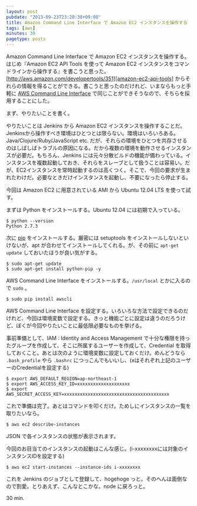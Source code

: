 ```yaml
---
layout: post
pubdate: "2013-09-23T23:20:38+09:00"
title: Amazon Command Line Interface で Amazon EC2 インスタンスを操作する
tags: [aws]
minutes: 30
pagetype: posts
---
```

Amazon Command Line Interface で Amazon EC2 インスタンスを操作する。はじめ『Amazon EC2 API Tools を使って Amazon EC2 インスタンスをコマンドラインから操作する』を書こうと思った。[http://aws.amazon.com/developertools/351][amazon-ec2-api-tools] からそれらの情報を得ることができる。書こうと思ったのだけれど、いまならもっと手軽に [AWS Command Line Interface][aws-cli] で同じことができそうなので、そちらを採用することにした。

まず、やりたいことを書く。

やりたいことは Jenkins から Amazon EC2 インスタンスを操作することだ。Jenkinsから操作すべき環境はひとつとは限らない。環境はいろいろある。Java/Clojure/Ruby/JavaScript etc. だが、それらの環境をひとつを共存させるのはしばしばトラブルの原因になる。だから複数の環境を動作させるインスタンスが必要だ。もちろん、Jenkins には元々分散ビルドの機能が備わっている。インスタンスを複数起動しておき、それらをスレーブとして扱うことは容易い。だが、EC2インスタンスを常時起動するのは高くつく。そこで、今回の要求が生まれたわけだ。必要なときだけインスタンスを起動し、不要になったら停止する。

今回は Amazon EC2 に用意されている AMI から Ubuntu 12.04 LTS を使って試す。

まずは Python をインストールする。Ubuntu 12.04 には初期で入っている。

    $ python --version
    Python 2.7.3

次に [pip][pip] をインストールする。厳密には setuptools をインストールしないといけないが、apt が合わせてインストールしてくれる。が、その前に `apt-get update` しておいたほうが良い気がする。

    $ sudo apt-get update
    $ sudo apt-get install python-pip -y

AWS Command Line Interface をインストールする。`/usr/local` とかに入るので `sudo` 。

    $ sudo pip install awscli

AWS Command Line Interface を設定する。いろいろな方法で設定できるのだけれど、今回は環境変数で設定する。きっと機能ごとに設定は違うのだろうけど、ぼくが今回やりたいことに最低限必要なものを挙げる。

事前準備として、IAM : Identity and Access Management で十分な権限を持ったグループを作成して、そこに所属するユーザーを作成して、Credential を取得しておくこと。あとは次のように環境変数に設定しておくだけ。めんどうなら `.bash_profile` やら `.bashrc` につっこんでもいいし、(xはそれぞれ上記のユーザーのCredentialを設定する)

    $ export AWS_DEFAULT_REGION=ap-northeast-1
    $ export AWS_ACCESS_KEY_ID=xxxxxxxxxxxxxxxxxxxx
    $ export AWS_SECRET_ACCESS_KEY=xxxxxxxxxxxxxxxxxxxxxxxxxxxxxxxxxxxxxxxx

これで準備は完了。あとはコマンドを叩くだけ。ためしにインスタンスの一覧を取りたいなら。

    $ aws ec2 describe-instances

JSON で各インスタンスの状態が表示されます。

今回のお目当てのインスタンスの起動はこんな感じ。(i-xxxxxxxxには対象のインスタンスIDを設定する)

    $ aws ec2 start-instances --instance-ids i-xxxxxxxx

これを Jenkins のジョブとして登録して、hogehoge っと。そのへんは面倒なので割愛。とりあえず、こんなとこかな。node に戻ろっと。

30 min.

[amazon-ec2-api-tools]: http://aws.amazon.com/developertools/351
[aws-cli]: http://aws.amazon.com/jp/cli/
[pip]: https://pypi.python.org/pypi/pip
[pip-ref1]: http://d.hatena.ne.jp/rudi/20110107/1294409385

